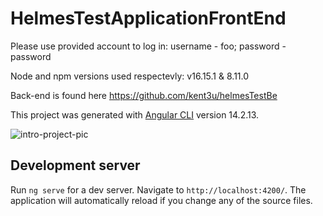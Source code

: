 # HelmesTestApplicationFrontEnd

Please use provided account to log in: username - foo; password - password

Node and npm versions used respectevly: v16.15.1 & 8.11.0

Back-end is found here https://github.com/kent3u/helmesTestBe

This project was generated with [Angular CLI](https://github.com/angular/angular-cli) version 14.2.13.

![intro-project-pic](https://private-user-images.githubusercontent.com/105932495/312638672-706807c2-a86f-4458-97c6-684de5a56d1e.JPG?jwt=eyJhbGciOiJIUzI1NiIsInR5cCI6IkpXVCJ9.eyJpc3MiOiJnaXRodWIuY29tIiwiYXVkIjoicmF3LmdpdGh1YnVzZXJjb250ZW50LmNvbSIsImtleSI6ImtleTUiLCJleHAiOjE3MTAzNjg5NTgsIm5iZiI6MTcxMDM2ODY1OCwicGF0aCI6Ii8xMDU5MzI0OTUvMzEyNjM4NjcyLTcwNjgwN2MyLWE4NmYtNDQ1OC05N2M2LTY4NGRlNWE1NmQxZS5KUEc_WC1BbXotQWxnb3JpdGhtPUFXUzQtSE1BQy1TSEEyNTYmWC1BbXotQ3JlZGVudGlhbD1BS0lBVkNPRFlMU0E1M1BRSzRaQSUyRjIwMjQwMzEzJTJGdXMtZWFzdC0xJTJGczMlMkZhd3M0X3JlcXVlc3QmWC1BbXotRGF0ZT0yMDI0MDMxM1QyMjI0MThaJlgtQW16LUV4cGlyZXM9MzAwJlgtQW16LVNpZ25hdHVyZT03YjA1NTU0YWZmMzI1ZDNhNzY2NjRkNmI2OWZhMGY4MTZkYWRjODYzMDgzNjhlYTZmZDVhNmQ3YWMxYTQ1OTk2JlgtQW16LVNpZ25lZEhlYWRlcnM9aG9zdCZhY3Rvcl9pZD0wJmtleV9pZD0wJnJlcG9faWQ9MCJ9.-WQ0L1P3FPi0cEZI_n1GTrffrKcqvwJOWCrguI1hYvU)

## Development server

Run `ng serve` for a dev server. Navigate to `http://localhost:4200/`. The application will automatically reload if you change any of the source files.
